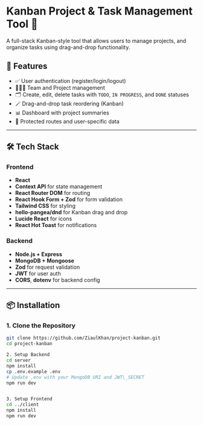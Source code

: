 # Kanban Project \& Task Management Tool 🧩

A full-stack Kanban-style tool that allows users to manage projects, and organize tasks using drag-and-drop functionality.

## 🚀 Features

* ✅ User authentication (register/login/logout)
* 🧑‍🤝‍🧑 Team and Project management
* 🗂️ Create, edit, delete tasks with `TODO`, `IN PROGRESS`, and `DONE` statuses
* 🪄 Drag-and-drop task reordering (Kanban)
* 📊 Dashboard with project summaries
* 🔐 Protected routes and user-specific data

---

## 🛠️ Tech Stack

### Frontend

* **React**
* **Context API** for state management
* **React Router DOM** for routing
* **React Hook Form + Zod** for form validation
* **Tailwind CSS** for styling
* **hello-pangea/dnd** for Kanban drag and drop
* **Lucide React** for icons
* **React Hot Toast** for notifications

### Backend

* **Node.js + Express**
* **MongoDB + Mongoose**
* **Zod** for request validation
* **JWT** for user auth
* **CORS**, **dotenv** for backend config

---

## 📦 Installation

### 1\. Clone the Repository

```bash
git clone https://github.com/ZiaulKhan/project-kanban.git
cd project-kanban

2. Setup Backend
cd server
npm install
cp .env.example .env
# Update .env with your MongoDB URI and JWT\_SECRET
npm run dev


3. Setup Frontend
cd ../client
npm install
npm run dev





